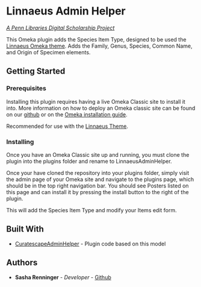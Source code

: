# Linnaeus Admin Helper

*[A Penn Libraries Digital Scholarship Project](https://guides.library.upenn.edu/digital-scholarship)*

This Omeka plugin adds the Species Item Type, designed to be used the [Linnaeus Omeka theme](https://github.com/upenndigitalscholarship/Linnaeus). Adds the Family, Genus, Species, Common Name, and Origin of Specimen elements.

## Getting Started

### Prerequisites

Installing this plugin requires having a live Omeka Classic site to install it into.  More information on how to deploy an Omeka classic site can be found on our [github](https://github.com/upenndigitalscholarship/dsdocs/blob/master/omeka_install.md) or on the [Omeka installation guide](https://omeka.org/classic/docs/Installation/Installation/).

Recommended for use with the [Linnaeus Theme](https://github.com/upenndigitalscholarship/Linnaeus).

### Installing

Once you have an Omeka Classic site up and running, you must clone the plugin into the plugins folder and rename to LinnaeusAdminHelper.

Once your have cloned the repository into your plugins folder, simply visit the admin page of your Omeka site and navigate to the plugins page, which should be in the top right navigation bar.  You should see Posters listed on this page and can install it by pressing the install button to the right of the plugin.

This will add the Species Item Type and modify your Items edit form.

## Built With

* [CuratescapeAdminHelper](https://github.com/CPHDH/CuratescapeAdminHelper) - Plugin code based on this model

## Authors

* **Sasha Renninger** - *Developer* - [Github](https://github.com/sashafr)
